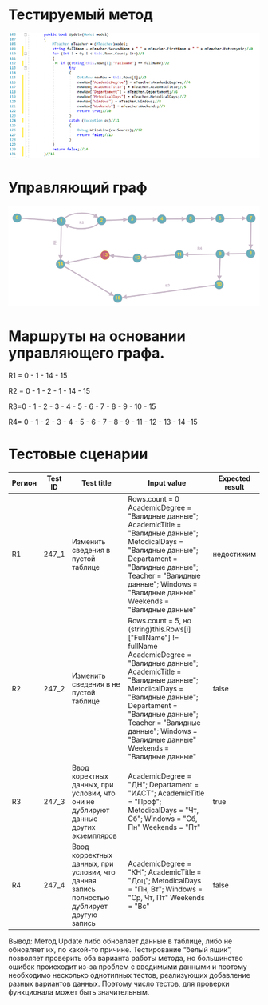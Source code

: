 # Тестируемый метод
![alt text](CODE.PNG "Тестируемый метод")
# Управляющий граф
![alt text](GRAPH.PNG "Управляющий граф")
# Маршруты на основании управляющего графа.

R1 = 0 - 1 - 14 - 15 

R2 = 0 - 1 - 2 - 1 - 14 - 15 

R3=0 - 1 - 2 - 3 - 4 - 5 - 6 - 7 - 8 - 9 - 10 - 15

R4= 0 - 1 - 2 - 3 - 4 - 5 - 6 - 7 - 8 - 9 - 11 - 12 - 13 - 14 -15



# Тестовые сценарии
|Регион|Test ID|Test title|Input value|Expected result|
| --- | --- | --- | --- | --- |
|R1|247_1|Изменить сведения в пустой таблице |Rows.count = 0 AcademicDegree = "Валидные данные"; AcademicTitle = "Валидные данные"; MetodicalDays = "Валидные данные"; Departament = "Валидные данные"; Teacher = "Валидные данные"; Windows = "Валидные данные" Weekends = "Валидные данные"|недостижим|
|R2|247_2|Изменить сведения в не пустой таблице |Rows.count = 5, но (string)this.Rows[i]["FullName"] != fullName AcademicDegree = "Валидные данные"; AcademicTitle = "Валидные данные"; MetodicalDays = "Валидные данные"; Departament = "Валидные данные"; Teacher = "Валидные данные"; Windows = "Валидные данные" Weekends = "Валидные данные" |false|
|R3|247_3|Ввод коректных данных, при условии, что они не дублируют данные других экземпляров|AcademicDegree = "ДН"; Departament = "ИАСТ"; AcademicTitle = "Проф"; MetodicalDays = "Чт, Сб";  Windows = "Сб, Пн" Weekends = "Пт"|true|
|R4|247_4|Ввод корректных данных, при условии, что данная запись полностью дублирует другую запись|AcademicDegree = "КН"; AcademicTitle = "Доц"; MetodicalDays = "Пн, Вт";  Windows = "Ср, Чт, Пт" Weekends = "Вс"|false|


Вывод: Метод Update либо обновляет данные в таблице, либо не обновляет их, по какой-то причине. Тестирование “белый ящик”, позволяет проверить оба варианта работы метода, но большинство ошибок происходит из-за проблем с вводимыми данными и поэтому необходимо несколько однотипных тестов, реализующих добавление разных вариантов данных. Поэтому число тестов, для проверки функционала может быть значительным.
